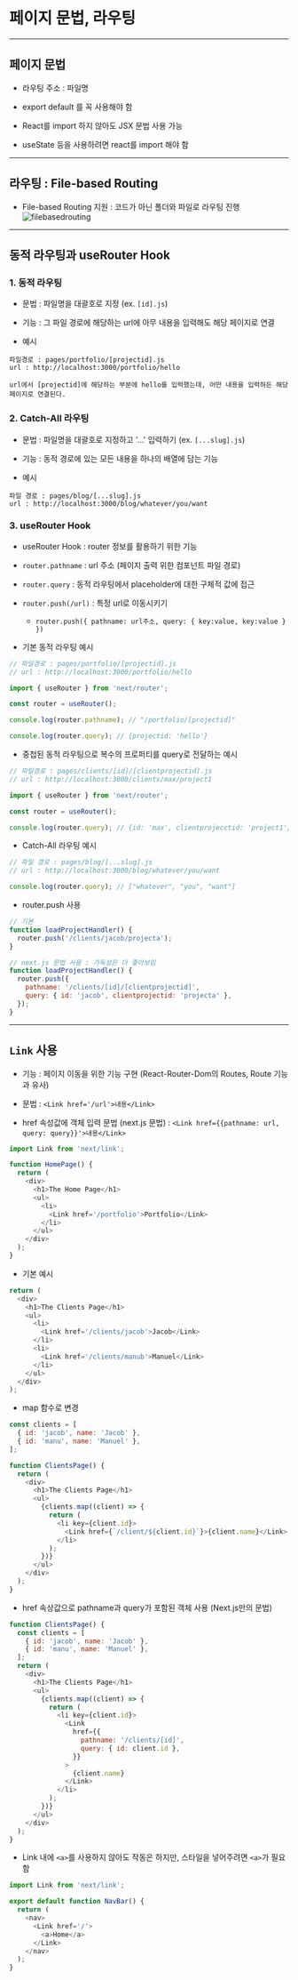 # 페이지 문법, 라우팅

---

## 페이지 문법

- 라우팅 주소 : 파일명

- export default 를 꼭 사용해야 함

- React를 import 하지 않아도 JSX 문법 사용 가능

- useState 등을 사용하려면 react를 import 해야 함

---

## 라우팅 : File-based Routing

- File-based Routing 지원 : 코드가 아닌 폴더와 파일로 라우팅 진행
  ![filebasedrouting](https://user-images.githubusercontent.com/80403988/203268404-ac55d9c2-97bc-4f22-a8f3-d8fe0bb0f52d.jpeg)

---

## 동적 라우팅과 useRouter Hook

### 1. 동적 라우팅

- 문법 : 파일명을 대괄호로 지정 (ex. `[id].js`)

- 기능 : 그 파일 경로에 해당하는 url에 아무 내용을 입력해도 해당 페이지로 연결

- 예시

```
파일경로 : pages/portfolio/[projectid].js
url : http://localhost:3000/portfolio/hello

url에서 [projectid]에 해당하는 부분에 hello를 입력했는데, 어떤 내용을 입력하든 해당 페이지로 연결된다.
```

### 2. Catch-All 라우팅

- 문법 : 파일명을 대괄호로 지정하고 '...' 입력하기 (ex. `[...slug].js`)

- 기능 : 동적 경로에 있는 모든 내용을 하나의 배열에 담는 기능

- 예시

```
파일 경로 : pages/blog/[...slug].js
url : http://localhost:3000/blog/whatever/you/want
```

### 3. useRouter Hook

- useRouter Hook : router 정보를 활용하기 위한 기능

- `router.pathname` : url 주소 (페이지 출력 위한 컴포넌트 파일 경로)

- `router.query` : 동적 라우팅에서 placeholder에 대한 구체적 값에 접근

- `router.push(/url)` : 특정 url로 이동시키기

  - `router.push({ pathname: url주소, query: { key:value, key:value } })`

- 기본 동적 라우팅 예시

```js
// 파일경로 : pages/portfolio/[projectid].js
// url : http://localhost:3000/portfolio/hello

import { useRouter } from 'next/router';

const router = useRouter();

console.log(router.pathname); // "/portfolio/[projectid]"

console.log(router.query); // {projectid: 'hello'}
```

- 중첩된 동적 라우팅으로 복수의 프로퍼티를 query로 전달하는 예시

```js
// 파일경로 : pages/clients/[id]/[clientprojectid].js
// url : http://localhost:3000/clients/max/project1

import { useRouter } from 'next/router';

const router = useRouter();

console.log(router.query); // {id: 'max', clientprojecctid: 'project1'}
```

- Catch-All 라우팅 예시

```js
// 파일 경로 : pages/blog/[...slug].js
// url : http://localhost:3000/blog/whatever/you/want

console.log(router.query); // ["whatever", "you", "want"]
```

- router.push 사용

```js
// 기본
function loadProjectHandler() {
  router.push('/clients/jacob/projecta');
}

// next.js 문법 사용 : 가독성은 더 좋아보임
function loadProjectHandler() {
  router.push({
    pathname: '/clients/[id]/[clientprojectid]',
    query: { id: 'jacob', clientprojectid: 'projecta' },
  });
}
```

---

## `Link` 사용

- 기능 : 페이지 이동을 위한 기능 구현 (React-Router-Dom의 Routes, Route 기능과 유사)

- 문법 : `<Link href='/url'>내용</Link>`

- href 속성값에 객체 입력 문법 (next.js 문법) : `<Link href={{pathname: url, query: query}}'>내용</Link>`

```js
import Link from 'next/link';

function HomePage() {
  return (
    <div>
      <h1>The Home Page</h1>
      <ul>
        <li>
          <Link href='/portfolio'>Portfolio</Link>
        </li>
      </ul>
    </div>
  );
}
```

- 기본 예시

```js
return (
  <div>
    <h1>The Clients Page</h1>
    <ul>
      <li>
        <Link href='/clients/jacob'>Jacob</Link>
      </li>
      <li>
        <Link href='/clients/manub'>Manuel</Link>
      </li>
    </ul>
  </div>
);
```

- map 함수로 변경

```js
const clients = [
  { id: 'jacob', name: 'Jacob' },
  { id: 'manu', name: 'Manuel' },
];

function ClientsPage() {
  return (
    <div>
      <h1>The Clients Page</h1>
      <ul>
        {clients.map((client) => {
          return (
            <li key={client.id}>
              <Link href={`/client/${client.id}`}>{client.name}</Link>
            </li>
          );
        })}
      </ul>
    </div>
  );
}
```

- href 속상값으로 pathname과 query가 포함된 객체 사용 (Next.js만의 문법)

```js
function ClientsPage() {
  const clients = [
    { id: 'jacob', name: 'Jacob' },
    { id: 'manu', name: 'Manuel' },
  ];
  return (
    <div>
      <h1>The Clients Page</h1>
      <ul>
        {clients.map((client) => {
          return (
            <li key={client.id}>
              <Link
                href={{
                  pathname: '/clients/[id]',
                  query: { id: client.id },
                }}
              >
                {client.name}
              </Link>
            </li>
          );
        })}
      </ul>
    </div>
  );
}
```

- Link 내에 `<a>`를 사용하지 않아도 작동은 하지만, 스타일을 넣어주려면 `<a>`가 필요함

```js
import Link from 'next/link';

export default function NavBar() {
  return (
    <nav>
      <Link href='/'>
        <a>Home</a>
      </Link>
    </nav>
  );
}
```
